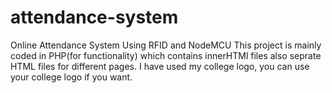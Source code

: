 # attendance-system
Online Attendance System Using RFID and NodeMCU
This project is mainly coded in PHP(for functionality) which contains innerHTMl files also seprate HTML files for different pages.
I have used my college logo, you can use your college logo if you want.
